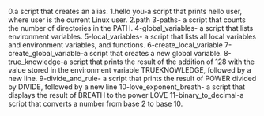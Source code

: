 0.a script that creates an alias.
1.hello you-a script that prints hello user, where user is the current Linux user.
2.path
3-paths-  a script that counts the number of directories in the PATH.
4-global_variables-  a script that lists environment variables.
5-local_variables-  a script that lists all local variables and environment variables, and functions.
6-create_local_variable
7-create_global_variable-a script that creates a new global variable.
8-true_knowledge-a script that prints the result of the addition of 128 with the value stored in the environment variable TRUEKNOWLEDGE, followed by a new line.
9-divide_and_rule- a script that prints the result of POWER divided by DIVIDE, followed by a new line
10-love_exponent_breath- a script that displays the result of BREATH to the power LOVE
11-binary_to_decimal-a script that converts a number from base 2 to base 10.
